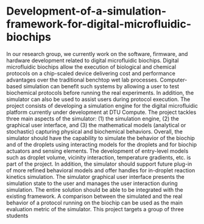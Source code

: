 # Development-of-a-simulation-framework-for-digital-microfluidic-biochips
In our research group, we currently work on the software, firmware, and hardware development related to digital microfluidic biochips. Digital microfluidic biochips allow the execution of biological and chemical protocols on a chip-scaled device delivering cost and performance advantages over the traditional benchtop wet lab processes. Computer-based simulation can benefit such systems by allowing a user to test biochemical protocols before running the real experiments. In addition, the simulator can also be used to assist users during protocol execution. The project consists of developing a simulation engine for the digital microfluidic platform currently under development at DTU Compute. The project tackles three main aspects of the simulator: (1) the simulation engine, (2) the graphical user interface, and (3) the mathematical models (analytical or stochastic) capturing physical and biochemical behaviors. Overall, the simulator should have the capability to simulate the behavior of the biochip and of the droplets using interacting models for the droplets and for biochip actuators and sensing elements. The development of entry-level models such as droplet volume, vicinity interaction, temperature gradients, etc. is part of the project. In addition, the simulator should support future plug-in of more refined behavioral models and offer handles for in-droplet reaction kinetics simulation. The simulator graphical user interface presents the simulation state to the user and manages the user interaction during simulation. The entire solution should be able to be integrated with the existing framework. A comparison between the simulated and the real behavior of a protocol running on the biochip can be used as the main evaluation metric of the simulator. This project targets a group of three students
